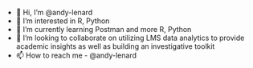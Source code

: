 - 👋 Hi, I’m @andy-lenard
- 👀 I’m interested in R, Python
- 🌱 I’m currently learning Postman and more R, Python
- 💞️ I’m looking to collaborate on utilizing LMS data analytics to provide academic insights as well as building an investigative toolkit  
- 📫 How to reach me - @andy-lenard

<!---
andy-lenard/andy-lenard is a ✨ special ✨ repository because its `README.md` (this file) appears on your GitHub profile.
You can click the Preview link to take a look at your changes.
--->
